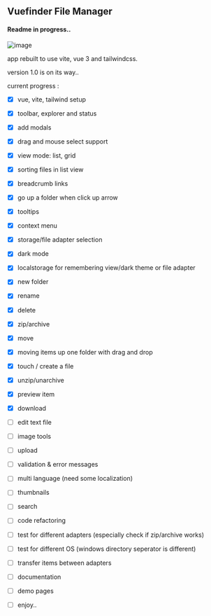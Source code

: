 ## Vuefinder File Manager

#### Readme in progress..


![image](https://user-images.githubusercontent.com/712404/186232425-a2828894-d048-4095-8936-6ad5cd1be9fc.png)


app rebuilt to use vite, vue 3 and tailwindcss.

version 1.0 is on its way..

current progress :

- [x] vue, vite, tailwind setup
- [x] toolbar, explorer and status
- [x] add modals
- [x] drag and mouse select support
- [x] view mode: list, grid
- [x] sorting files in list view
- [x] breadcrumb links
- [x] go up a folder when click up arrow
- [x] tooltips
- [x] context menu
- [x] storage/file adapter selection
- [x] dark mode
- [x] localstorage for remembering view/dark theme or file adapter
- [x] new folder
- [x] rename
- [x] delete
- [x] zip/archive
- [x] move
- [x] moving items up one folder with drag and drop
- [x] touch / create a file
- [x] unzip/unarchive
- [x] preview item
- [x] download
- [ ] edit text file
- [ ] image tools
- [ ] upload
- [ ] validation & error messages
- [ ] multi language (need some localization)
- [ ] thumbnails
- [ ] search
- [ ] code refactoring
- [ ] test for different adapters (especially check if zip/archive works)
- [ ] test for different OS (windows directory seperator is different)
- [ ] transfer items between adapters
- [ ] documentation
- [ ] demo pages
- [ ] enjoy..

